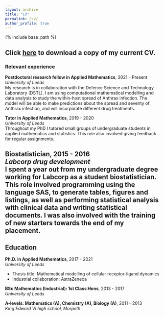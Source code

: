 ```yaml
---
layout: archive
title: "CV"
permalink: /cv/
author_profile: true
---
```


{% include base_path %}

Click [here](/files/Polly_Jeffrey_CV_January_2022.pdf) to download a copy of my current CV.
---
### Relevant experience  
**Postdoctoral research fellow in Applied Mathematics**, 2021 - Present  
*University of Leeds*  
My research is in collaboration with the Defence Science and Technology Laboratory (DSTL). I am using computational mathematical modelling and data analysis to study the within-host spread of Anthrax infection. The model will be able to make predictions about the spread and severity of Anthrax infection, and will incorporate different drug treatments.

**Tutor in Applied Mathematics**, 2019 - 2020  
*University of Leeds*  
Throughout my PhD I tutored small groups of undergraduate students in applied mathematics and statistics. This role also involved giving feedback for regular assignments.

**Biostatistician**, 2015 - 2016  
*Labcorp drug development*  
I spent a year out from my undergraduate degree working for Labcorp as a student biostatistician. This role involved programming using the language SAS, to generate tables, figures and listings, as well as performing statistical analysis with clinical data and writing statistical documents. I was also involved with the training of new starters towards the end of my placement.
---
## Education  
**Ph.D. in Applied Mathematics**, 2017 - 2021  
*University of Leeds*
 * Thesis title: Mathematical modelling of cellular receptor-ligand dynamics
 * Industrial collaboration: AstraZeneca

**BSc Mathematics (Industrial): 1st Class Hons**, 2013 - 2017  
*University of Leeds*  

**A-levels: Mathematics (A), Chemistry (A), Biology (A)**, 2011 - 2013  
*King Edward VI high school, Morpeth*  

